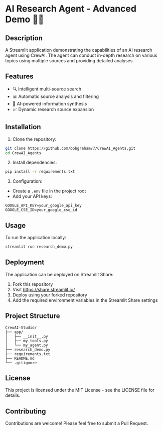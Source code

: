 # AI Research Agent - Advanced Demo 🕵️‍♂️

## Description
A Streamlit application demonstrating the capabilities of an AI research agent using CrewAI. The agent can conduct in-depth research on various topics using multiple sources and providing detailed analyses.

## Features
- 🔍 Intelligent multi-source search
- 📊 Automatic source analysis and filtering
- 🤖 AI-powered information synthesis
- 📈 Dynamic research source expansion

## Installation

1. Clone the repository:
```bash
git clone https://github.com/bobgraham77/CrewAI_Agents.git
cd CrewAI_Agents
```

2. Install dependencies:
```bash
pip install -r requirements.txt
```

3. Configuration:
- Create a `.env` file in the project root
- Add your API keys:
```
GOOGLE_API_KEY=your_google_api_key
GOOGLE_CSE_ID=your_google_cse_id
```

## Usage
To run the application locally:
```bash
streamlit run research_demo.py
```

## Deployment
The application can be deployed on Streamlit Share:
1. Fork this repository
2. Visit https://share.streamlit.io/
3. Deploy using your forked repository
4. Add the required environment variables in the Streamlit Share settings

## Project Structure
```
CrewAI-Studio/
├── app/
│   ├── __init__.py
│   ├── my_tools.py
│   └── my_agent.py
├── research_demo.py
├── requirements.txt
├── README.md
└── .gitignore
```

## License
This project is licensed under the MIT License - see the LICENSE file for details.

## Contributing
Contributions are welcome! Please feel free to submit a Pull Request.

